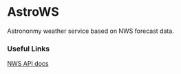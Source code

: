 # AstroWS

Astrononmy weather service based on NWS forecast data.

### Useful Links

[NWS API docs](https://www.weather.gov/documentation/services-web-api#/default/gridpoint)